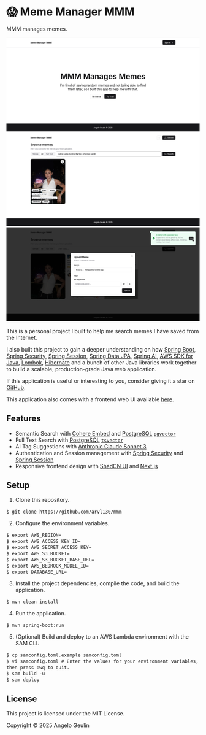 # 😱 Meme Manager MMM

MMM manages memes.

![Screenshot of the home page](https://raw.githubusercontent.com/arvl130/mmm/master/screenshots/1.png)
![Screenshot of semantic search](https://raw.githubusercontent.com/arvl130/mmm/master/screenshots/2.png)
![Screenshot of AI tag suggestions](https://raw.githubusercontent.com/arvl130/mmm/master/screenshots/3.png)

This is a personal project I built to help me search memes I have saved
from  the Internet.

I also built this project to gain a deeper understanding on how [Spring Boot](https://spring.io/projects/spring-boot),
[Spring Security](https://spring.io/projects/spring-security), [Spring Session](https://spring.io/projects/spring-session),
[Spring Data JPA](https://spring.io/projects/spring-data-jpa), [Spring AI](https://spring.io/projects/spring-ai),
[AWS SDK for Java](https://aws.amazon.com/sdk-for-java/), [Lombok](https://projectlombok.org/),
[Hibernate](https://hibernate.org/) and a bunch of other Java libraries work together to build a
scalable, production-grade Java web application.

If this application is useful or interesting to you, consider giving it a
star on [GitHub](https://github.com/arvl130/mmm).

This application also comes with a frontend web UI available [here](https://github.com/arvl130/mmm-ui).

## Features

- Semantic Search with [Cohere Embed](https://cohere.com/embed) and [PostgreSQL](https://www.postgresql.org/) [`pgvector`](https://github.com/pgvector/pgvector)
- Full Text Search with [PostgreSQL](https://www.postgresql.org/) [`tsvector`](https://www.postgresql.org/docs/current/textsearch.html)
- AI Tag Suggestions with [Anthropic Claude Sonnet 3](https://www.anthropic.com/news/claude-3-family)
- Authentication and Session management with [Spring Security](https://spring.io/projects/spring-security) and [Spring Session](https://spring.io/projects/spring-session)
- Responsive frontend design with [ShadCN UI](https://ui.shadcn.com) and [Next.js](https://nextjs.org)

## Setup

1. Clone this repository. 

```shell
$ git clone https://github.com/arvl130/mmm
```

2. Configure the environment variables.

```shell
$ export AWS_REGION=
$ export AWS_ACCESS_KEY_ID=
$ export AWS_SECRET_ACCESS_KEY=
$ export AWS_S3_BUCKET=
$ export AWS_S3_BUCKET_BASE_URL=
$ export AWS_BEDROCK_MODEL_ID=
$ export DATABASE_URL=
```

3. Install the project dependencies, compile the code, and build the application.

```shell
$ mvn clean install
```

4. Run the application.

```shell
$ mvn spring-boot:run
```

5. (Optional) Build and deploy to an AWS Lambda environment with the SAM CLI.

```shell
$ cp samconfig.toml.example samconfig.toml
$ vi samconfig.toml # Enter the values for your environment variables, then press :wq to quit.
$ sam build -u
$ sam deploy
```

## License

This project is licensed under the MIT License.

Copyright © 2025 Angelo Geulin

